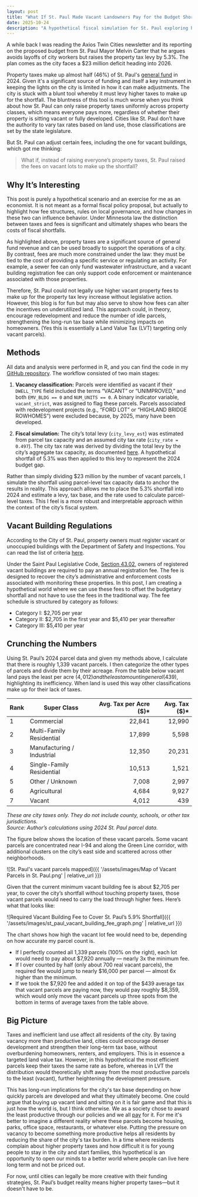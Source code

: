 ```yaml
---
layout: post
title: "What If St. Paul Made Vacant Landowners Pay for the Budget Shortfall?"
date: 2025-10-24
description: "A hypothetical fiscal simulation for St. Paul exploring how vacant property fees could replace a tax levy increase."
---
```


A while back I was reading the Axios Twin Cities newsletter and its reporting on the proposed budget from St. Paul Mayor Melvin Carter that he argues avoids layoffs of city workers but raises the property tax levy by 5.3%. The plan comes as the city faces a $23 million deficit heading into 2026.

Property taxes make up almost half (46%) of St. Paul's [general fund](https://www.stpaul.gov/sites/default/files/2024-02/2024%20City%20of%20Saint%20Paul%20Adopted%20Operating%20Budget.pdf) in 2024. Given it's a significant source of funding and itself a key instrument in keeping the lights on the city is limited in how it can make adjustments. The city is stuck with a blunt tool whereby it must levy higher taxes to make up for the shortfall. The bluntness of this tool is much worse when you think about how St. Paul can only raise property taxes uniformly across property classes, which means everyone pays more, regardless of whether their property is sitting vacant or fully developed. Cities like St. Paul don’t have the authority to vary tax rates based on land use, those classifications are set by the state legislature.

But St. Paul can adjust certain fees, including the one for vacant buildings, which got me thinking:

> What if, instead of raising everyone’s property taxes, St. Paul raised the fees on vacant lots to make up the shortfall?

## Why It’s Interesting

This post is purely a hypothetical scenario and an exercise for me as an economist. It is not meant as a formal fiscal policy proposal, but actually to highlight how fee structures, rules on local governance, and how changes in these two can influence behavior. Under Minnesota law the distinction between taxes and fees is significant and ultimately shapes who bears the costs of fiscal shortfalls.

As highlighted above, property taxes are a significant source of general fund revenue and can be used broadly to support the operations of a city. By contrast, fees are much more constrained under the law: they must be tied to the cost of providing a specific service or regulating an activity. For example, a sewer fee can only fund wastewater infrastructure, and a vacant building registration fee can only support code enforcement or maintenance associated with those properties.

Therefore, St. Paul could not legally use higher vacant property fees to make up for the property tax levy increase without legislative action. However, this blog is for fun but may also serve to show how fees can alter the incentives on underutilized land. This approach could, in theory, encourage redevelopment and reduce the number of idle parcels, strengthening the long-run tax base while minimizing impacts on homeowners. (Yes this is essentially a Land Value Tax (LVT) targeting only vacant parcels).

## Methods

All data and analysis were performed in R, and you can find the code in my [GitHub repository](https://github.com/MatthewHockert/vacant_land_fees_st_paul_blog). The workflow consisted of two main stages:

1. **Vacancy classification:** Parcels were identified as vacant if their `DWELL_TYPE` field included the terms “VACANT” or “UNIMPROVED,” and both `EMV_BLDG == 0` and `NUM_UNITS == 0`. A binary indicator variable, `vacant_strict`, was assigned to flag these parcels. Parcels associated with redevelopment projects (e.g., “FORD LOT” or “HIGHLAND BRIDGE ROWHOMES”) were excluded because, by 2025, many have been developed.

2. **Fiscal simulation:** The city’s total levy (`city_levy_est`) was estimated from parcel tax capacity and an assumed city tax rate (`city_rate = 0.497`). The city tax rate was derived by dividing the total levy by the city’s aggregate tax capacity, as documented [here](https://www.stpaul.gov/sites/default/files/2024-08/Major%20City%20General%20Fund%20Revenues%202025%20Proposed.pdf). A hypothetical shortfall of 5.3% was then applied to this levy to represent the 2024 budget gap.

Rather than simply dividing $23 million by the number of vacant parcels, I simulate the shortfall using parcel-level tax capacity data to anchor the results in reality. This approach allows me to place the 5.3% shortfall into 2024 and estimate a levy, tax base, and the rate used to calculate parcel-level taxes. This I feel is a more robust and interpretable approach within the context of the city’s fiscal system.

## Vacant Building Regulations

According to the City of St. Paul, property owners must register vacant or unoccupied buildings with the Department of Safety and Inspections. You can read the list of criteria [here](https://www.stpaul.gov/departments/safety-inspections/rent-buy-sell-property/vacant-buildings/vacant-building-program).

Under the Saint Paul Legislative Code, [Section 43.02](https://library.municode.com/mn/st._paul/codes/code_of_ordinances?nodeId=PTIILECO_TITVIBUHO_CH43VABU_S43.03VABURE), owners of registered vacant buildings are required to pay an annual registration fee. The fee is designed to recover the city’s administrative and enforcement costs associated with monitoring these properties. In this post, I am creating a hypothetical world where we can use these fees to offset the budgetary shortfall and not have to use the fees in the traditional way. The fee schedule is structured by category as follows:

- Category I: $2,705 per year  
- Category II: &#36;2,705 in the first year and &#36;5,410 per year thereafter
- Category III: $5,410 per year

## Crunching the Numbers

Using St. Paul’s 2024 parcel data and given my methods above, I calculate that there is roughly 1,339 vacant parcels. I then categorize the other types of parcels and divide them by their acreage. From the table below vacant land pays the least per acre ($4,012) and the least amount in general ($439), highlighting its inefficiency. When land is used this way other classifications make up for their lack of taxes.

| Rank | Super Class | Avg. Tax per Acre ($)* | Avg. Tax ($)* |
|------|--------------|-----------------------:|---------------:|
| 1 | Commercial | 22,841 | 12,990 |
| 2 | Multi-Family Residential | 17,899 | 5,598 |
| 3 | Manufacturing / Industrial | 12,350 | 20,231 |
| 4 | Single-Family Residential | 10,513 | 1,521 |
| 5 | Other / Unknown | 7,008 | 2,997 |
| 6 | Agricultural | 4,684 | 9,927 |
| 7 | Vacant | 4,012 | 439 |

*These are city taxes only. They do not include county, schools, or other tax jurisdictions.*  
_Source: Author’s calculations using 2024 St. Paul parcel data._

The figure below shows the location of these vacant parcels. Some vacant parcels are concentrated near I-94 and along the Green Line corridor, with additional clusters on the city’s east side and scattered across other neighborhoods.

![St. Paul's vacant parcels mapped]({{ '/assets/images/Map of Vacant Parcels in St. Paul.png' | relative_url }})

Given that the current minimum vacant building fee is about $2,705 per year, to cover the city’s shortfall without touching property taxes, those vacant parcels would need to carry the load through higher fees. Here’s what that looks like:

![Required Vacant Building Fee to Cover St. Paul’s 5.9% Shortfall]({{ '/assets/images/st_paul_vacant_building_fee_graph.png' | relative_url }})

The chart shows how high the vacant lot fee would need to be, depending on how accurate my parcel count is.

- If I perfectly counted all 1,339 parcels (100% on the right), each lot would need to pay about $7,920 annually — nearly 3x the minimum fee.  
- If I over counted by half (only about 700 real vacant parcels), the required fee would jump to nearly $16,000 per parcel — almost 6x higher than the minimum.  
- If we took the \$7,920 fee and added it on top of the \$439 average tax that vacant parcels are paying now, they would pay roughly \$8,359, which would only move the vacant parcels up three spots from the bottom in terms of average taxes from the table above.

## Big Picture

Taxes and inefficient land use affect all residents of the city. By taxing vacancy more than productive land, cities could encourage denser development and strengthen their long-term tax base, without overburdening homeowners, renters, and employers. This is in essence a targeted land value tax. However, in this hypothetical the most efficient parcels keep their taxes the same rate as before, whereas in LVT the distribution would theoretically shift away from the most productive parcels to the least (vacant), further heightening the development pressure.

This has long-run implications for the city's tax base depending on how quickly parcels are developed and what they ultimately become. One could argue that buying up vacant land and sitting on it is fair game and that this is just how the world is, but I think otherwise. We as a society chose to award the least productive through our policies and we all [pay](https://substack.com/home/post/p-170221860) for it. For me it's better to imagine a different reality where these parcels become housing, parks, office space, restaurants, or whatever else. Putting the pressure on vacancy to become something more productive helps all residents by reducing the share of the city's tax burden. In a time where residents complain about higher property taxes and how difficult it is for young people to stay in the city and start families, this hypothetical is an opportunity to open our minds to a better world where people can live here long term and not be priced out.

For now, until cities can legally be more creative with their funding strategies, St. Paul’s budget reality means higher property taxes—but it doesn't have to be.